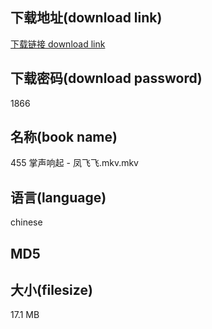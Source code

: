 ## 下载地址(download link)
[下载链接 download link](https://voluble-croquembouche-d321dc.netlify.app/?s=455+%E6%8E%8C%E5%A3%B0%E5%93%8D%E8%B5%B7+-+%E5%87%A4%E9%A3%9E%E9%A3%9E.mkv)

## 下载密码(download password)
1866

## 名称(book name)
455 掌声响起 - 凤飞飞.mkv.mkv

## 语言(language)
chinese

## MD5


## 大小(filesize)
17.1 MB
